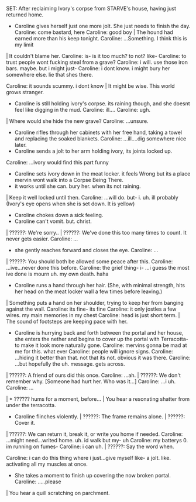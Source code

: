 SET: After reclaiming Ivory's corpse from STARVE's house, having just returned home. 

* Caroline gives herself just one more jolt. She just needs to finish the day.
Caroline: come bastard, here
Caroline: good boy
| The hound had earned more than his keep tonight.
Caroline: ...Something. I think this is my limit

| It couldn't blame her.
Caroline: is- is it too much? to not? like-
Caroline: to trust people wont fucking steal from a grave?
Caroline: i will. use those iron bars. maybe. but i might just-
Caroline: i dont know. i might bury her somewhere else. lie that shes there.

Caroline: it sounds scummy. i dont know
| It might be wise. This world grows stranger.
* Caroline is still holding ivory's corpse. its raining though, and she doesnt feel like digging in the mud.
Caroline: ill....
Caroline: ugh.

| Where would she hide the new grave?
Caroline: ...unsure.
* Caroline rifles through her cabinets with her free hand, taking a towel and replacing the soaked blankets.
Caroline: ...ill....dig somewhere nice later.
* Caroline sends a jolt to her arm holding ivory, its joints locked up.

Caroline: ...ivory would find this part funny
* Caroline sets ivory down in the meat locker. it feels Wrong but its a place mervin wont walk into a Corpse Being There.
* it works until she can. bury her. when its not raining.

| Keep it well locked until then.
Caroline: ...will do. but- i. uh. ill probably
(Ivory's eye opens when she is set down. It is yellow)
* Caroline chokes down a sick feeling.
* Caroline can't vomit. but. christ.

| ??????: We're sorry..
| ??????: We've done this too many times to count. It never gets easier.
Caroline: ...
* she gently reaches forward and closes the eye.
Caroline: ...

| ??????: You should both be allowed some peace after this.
Caroline: ...ive...never done this before.
Caroline: the grief thing- i- ...i guess the most ive done is mourn uh. my own death. haha
* Caroline runs a hand through her hair.
(She, with minimal strength, hits her head on the meat locker wall a few times before leaving.)

| Something puts a hand on her shoulder, trying to keep her from banging against the wall.
Caroline: its fine- its fine
Caroline: it only jostles a few wires. my main memories in my chest
Caroline: head is just short term.
| The sound of footsteps are keeping pace with her.

* Caroline is hurrying back and forth between the portal and her house, she enters the nether and begins to cover up the portal with Terracotta- to make it look more naturally gone.
Caroline: mervins gonna be mad at me for this. what ever
Caroline: people will ignore signs.
Caroline: ...hiding it better than that. not that its not. obvious it was there.
Caroline: ...but hopefully the uh. message. gets across.

| ??????: A friend of ours did this once.
Caroline: ...ah.
| ??????: We don't remember why. [Someone had hurt her. Who was it...]
Caroline: ...i uh.
Caroline: ...

| * ?????? hums for a moment, before...
| You hear a resonating shatter from under the terracotta.
* Caroline flinches violently.
| ??????: The frame remains alone.
| ??????: Cover it.

| ??????: We can return it, break it, or write you home if needed.
Caroline: ...might need...writed home. uh. id walk but my- uh
Caroline: my batterys 0. im running on fumes-
Caroline: i can uh.
| ??????: Say the word when.

Caroline: i can do this thing where i just...give myself like- a jolt. like. activating all my muscles at once.
* She takes a moment to finish up covering the now broken portal.
Caroline: .....please

| You hear a quill scratching on parchment.


